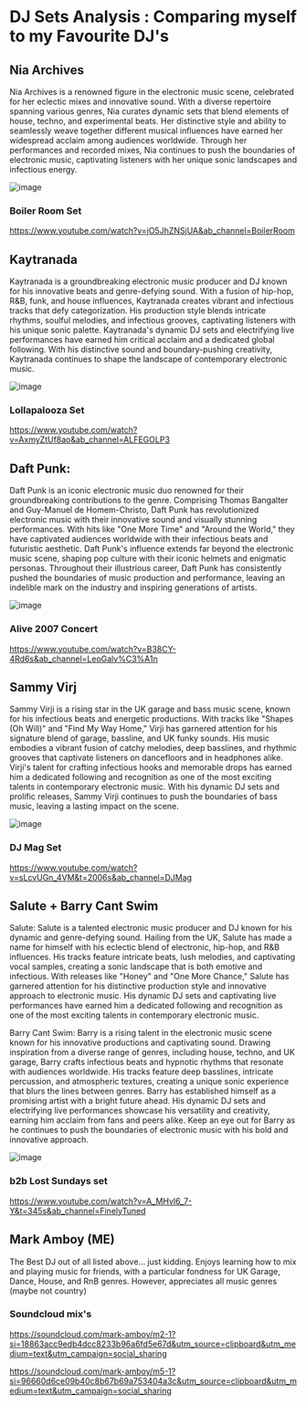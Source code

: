 # DJ Sets Analysis : Comparing myself to my Favourite DJ's
## Nia Archives
Nia Archives is a renowned figure in the electronic music scene, celebrated for her eclectic mixes and innovative sound. With a diverse repertoire spanning various genres, Nia  curates dynamic sets that blend elements of house, techno, and experimental beats. Her distinctive style and ability to seamlessly weave together different musical influences have earned her widespread acclaim among audiences worldwide. Through her performances and recorded mixes, Nia continues to push the boundaries of electronic music, captivating listeners with her unique sonic landscapes and infectious energy.

![image](https://github.com/amboym/DJset/assets/162647158/619d578e-3f73-4a86-bb23-db5f74a85b58)



### Boiler Room Set
https://www.youtube.com/watch?v=jO5JhZNSjUA&ab_channel=BoilerRoom

## Kaytranada
Kaytranada is a groundbreaking electronic music producer and DJ known for his innovative beats and genre-defying sound. With a fusion of hip-hop, R&B, funk, and house influences, Kaytranada creates vibrant and infectious tracks that defy categorization. His production style blends intricate rhythms, soulful melodies, and infectious grooves, captivating listeners with his unique sonic palette. Kaytranada's dynamic DJ sets and electrifying live performances have earned him critical acclaim and a dedicated global following. With his distinctive sound and boundary-pushing creativity, Kaytranada continues to shape the landscape of contemporary electronic music.

![image](https://github.com/amboym/DJset/assets/162647158/41c7169d-eff5-4a9f-a4a3-882fd7346287)

### Lollapalooza Set
https://www.youtube.com/watch?v=AxmyZtUf8ao&ab_channel=ALFEGOLP3


## Daft Punk:
Daft Punk is an iconic electronic music duo renowned for their groundbreaking contributions to the genre. Comprising Thomas Bangalter and Guy-Manuel de Homem-Christo, Daft Punk has revolutionized electronic music with their innovative sound and visually stunning performances. With hits like "One More Time" and "Around the World," they have captivated audiences worldwide with their infectious beats and futuristic aesthetic. Daft Punk's influence extends far beyond the electronic music scene, shaping pop culture with their iconic helmets and enigmatic personas. Throughout their illustrious career, Daft Punk has consistently pushed the boundaries of music production and performance, leaving an indelible mark on the industry and inspiring generations of artists.

![image](https://github.com/amboym/DJset/assets/162647158/02dc8fd9-6935-4275-b6fa-d975bc760a55)

### Alive 2007 Concert
https://www.youtube.com/watch?v=B38CY-4Rd6s&ab_channel=LeoGalv%C3%A1n


## Sammy Virj
Sammy Virji is a rising star in the UK garage and bass music scene, known for his infectious beats and energetic productions. With tracks like "Shapes (Oh Will)" and "Find My Way Home," Virji has garnered attention for his signature blend of garage, bassline, and UK funky sounds. His music embodies a vibrant fusion of catchy melodies, deep basslines, and rhythmic grooves that captivate listeners on dancefloors and in headphones alike. Virji's talent for crafting infectious hooks and memorable drops has earned him a dedicated following and recognition as one of the most exciting talents in contemporary electronic music. With his dynamic DJ sets and prolific releases, Sammy Virji continues to push the boundaries of bass music, leaving a lasting impact on the scene.

![image](https://github.com/amboym/DJset/assets/162647158/a3eb32a4-0e94-426f-80aa-fb3f35c60ce4)

### DJ Mag Set
https://www.youtube.com/watch?v=sLcvUGn_4VM&t=2006s&ab_channel=DJMag



## Salute + Barry Cant Swim

Salute:
Salute is a talented electronic music producer and DJ known for his dynamic and genre-defying sound. Hailing from the UK, Salute has made a name for himself with his eclectic blend of electronic, hip-hop, and R&B influences. His tracks feature intricate beats, lush melodies, and captivating vocal samples, creating a sonic landscape that is both emotive and infectious. With releases like "Honey" and "One More Chance," Salute has garnered attention for his distinctive production style and innovative approach to electronic music. His dynamic DJ sets and captivating live performances have earned him a dedicated following and recognition as one of the most exciting talents in contemporary electronic music.

Barry Cant Swim:
Barry is a rising talent in the electronic music scene known for his innovative productions and captivating sound. Drawing inspiration from a diverse range of genres, including house, techno, and UK garage, Barry crafts infectious beats and hypnotic rhythms that resonate with audiences worldwide. His tracks feature deep basslines, intricate percussion, and atmospheric textures, creating a unique sonic experience that blurs the lines between genres. Barry has established himself as a promising artist with a bright future ahead. His dynamic DJ sets and electrifying live performances showcase his versatility and creativity, earning him acclaim from fans and peers alike. Keep an eye out for Barry as he continues to push the boundaries of electronic music with his bold and innovative approach.

![image](https://github.com/amboym/DJset/assets/162647158/c1fe4789-d5ee-4b74-869b-5e5322778dd9)

### b2b Lost Sundays  set
https://www.youtube.com/watch?v=A_MHvl6_7-Y&t=345s&ab_channel=FinelyTuned



## Mark Amboy (ME)

The Best DJ out of all listed above... just kidding. Enjoys learning how to mix and playing music for friends, with a particular fondness for UK Garage, Dance, House, and RnB genres. However, appreciates all music genres (maybe not country)

### Soundcloud mix's

https://soundcloud.com/mark-amboy/m2-1?si=18863acc9edb4dcc8233b96a6fd5e67d&utm_source=clipboard&utm_medium=text&utm_campaign=social_sharing

https://soundcloud.com/mark-amboy/m5-1?si=96660d6ce09b40c8b67b69a753404a3c&utm_source=clipboard&utm_medium=text&utm_campaign=social_sharing

